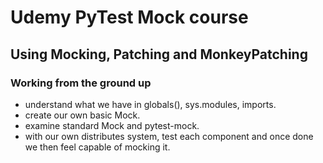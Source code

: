 # Udemy PyTest Mock course

## Using Mocking, Patching and MonkeyPatching

### Working from the ground up

- understand what we have in globals(), sys.modules, imports.
- create our own basic Mock.
- examine standard Mock and pytest-mock.
- with our own distributes system, test each component and once done we then feel capable of mocking it.
